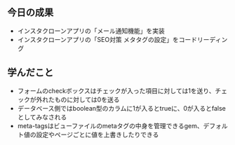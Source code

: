 ## 今日の成果

- インスタクローンアプリの「メール通知機能」を実装
- インスタクローンアプリの「SEO対策 メタタグの設定」をコードリーディング

## 学んだこと

- フォームのcheckボックスはチェックが入った項目に対しては1を送り、チェックが外れたものに対しては0を送る
- データベース側ではboolean型のカラムに1が入るとtrueに、0が入るとfalseとしてみなされる
- meta-tagsはビューファイルのmetaタグの中身を管理できるgem、デフォルト値の設定やページごとに値を上書きしたりできる
